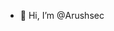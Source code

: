 - 👋 Hi, I’m @Arushsec


<!---
Arushsec/Arushsec is a ✨ special ✨ repository because its `README.md` (this file) appears on your GitHub profile.
You can click the Preview link to take a look at your changes.
--->

